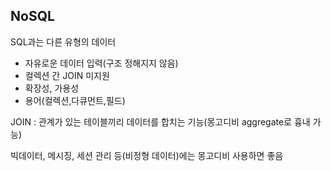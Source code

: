## NoSQL
SQL과는 다른 유형의 데이터
- 자유로운 데이터 입력(구조 정해지지 않음)
- 컬렉션 간 JOIN 미지원
- 확장성, 가용성
- 용어(컬렉션,다큐먼트,필드)

JOIN : 관계가 있는 테이블끼리 데이터를 합치는 기능(몽고디비 aggregate로 흉내 가능)

빅데이터, 메시징, 세션 관리 등(비정형 데이터)에는 몽고디비 사용하면 좋음
